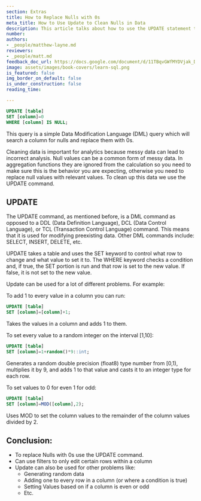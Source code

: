 ```yaml
---
section: Extras
title: How to Replace Nulls with 0s
meta_title: How to Use Update to Clean Nulls in Data
description: This article talks about how to use the UPDATE statement to clean data.
number:
authors:
- _people/matthew-layne.md
reviewers:
- _people/matt.md
feedback_doc_url: https://docs.google.com/document/d/11TBqvGWfMYDVjak_DDfyGRrd7Y5cpUzR6ICxlC5EVNc/edit?usp=sharing
image: assets/images/book-covers/learn-sql.png
is_featured: false
img_border_on_default: false
is_under_construction: false
reading_time:

---
```

```sql
UPDATE [table]
SET [column]=0
WHERE [column] IS NULL;
```

This query is a simple Data Modification Language (DML) query which will search a column for nulls and replace them with 0s.

Cleaning data is important for analytics because messy data can lead to incorrect analysis. Null values can be a common form of messy data. In aggregation functions they are ignored from the calculation so you need to make sure this is the behavior you are expecting, otherwise you need to replace null values with relevant values. To clean up this data we use the UPDATE command.

## UPDATE

The UPDATE command, as mentioned before, is a DML command as opposed to a DDL (Data Definition Language), DCL (Data Control Language), or TCL (Transaction Control Language) command. This means that it is used for modifying preexisting data. Other DML commands include: SELECT, INSERT, DELETE, etc.

UPDATE takes a table and uses the SET keyword to control what row to change and what value to set it to. The WHERE keyword checks a condition and, if true, the SET portion is run and that row is set to the new value. If false, it is not set to the new value.

Update can be used for a lot of different problems. For example:

To add 1 to every value in a column you can run:

```sql
UPDATE [table]
SET [column]=[column]+1;
```

Takes the values in a column and adds 1 to them.

To set every value to a random integer on the interval \[1,10]:

```sql
UPDATE [table]
SET [column]=1+random()*9::int;
```

Generates a random double precision (float8) type number from [0,1), multiplies it by 9, and adds 1 to that value and casts it to an integer type for each row.

To set values to 0 for even 1 for odd:

```sql
UPDATE [table]
SET [column]=MOD([column],2);
```

Uses MOD to set the column values to the remainder of the column values divided by 2.

## Conclusion:

* To replace Nulls with 0s use the UPDATE command.
* Can use filters to only edit certain rows within a column
* Update can also be used for other problems like:
  * Generating random data
  * Adding one to every row in a column (or where a condition is true)
  * Setting Values based on if a column is even or odd
  * Etc.
